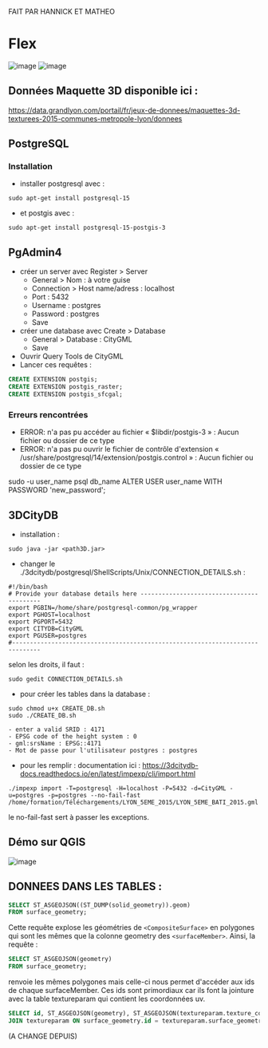 FAIT PAR HANNICK ET MATHEO

# Flex
![image](https://github.com/Lzrtn/ProjetGeomatique/assets/121936719/30d5537a-0336-4274-ae42-bbab7856bf0c)
![image](https://github.com/Lzrtn/ProjetGeomatique/assets/121936719/d52f8d60-aa6c-4533-991b-dec7c7849015)


## Données Maquette 3D disponible ici :
https://data.grandlyon.com/portail/fr/jeux-de-donnees/maquettes-3d-texturees-2015-communes-metropole-lyon/donnees

## PostgreSQL

### Installation
- installer postgresql avec :
```shell
sudo apt-get install postgresql-15
```
- et postgis avec : 
```shell
sudo apt-get install postgresql-15-postgis-3
```

## PgAdmin4

- créer un server avec Register > Server
  - General > Nom : à votre guise
  - Connection > Host name/adress : localhost
  - Port : 5432
  - Username : postgres
  - Password : postgres
  - Save
- créer une database avec Create > Database
  - General > Database : CityGML
  - Save
- Ouvrir Query Tools de CityGML
- Lancer ces requêtes :
```sql
CREATE EXTENSION postgis;
CREATE EXTENSION postgis_raster;
CREATE EXTENSION postgis_sfcgal;
```

### Erreurs rencontrées
- ERROR:  n'a pas pu accéder au fichier « $libdir/postgis-3 » : Aucun fichier ou dossier de ce type
- ERROR:  n'a pas pu ouvrir le fichier de contrôle d'extension « /usr/share/postgresql/14/extension/postgis.control » : Aucun fichier ou dossier de ce type

sudo -u user_name psql db_name
ALTER USER user_name WITH PASSWORD 'new_password';

## 3DCityDB
- installation : 
```shell
sudo java -jar <path3D.jar>
```
- changer le ./3dcitydb/postgresql/ShellScripts/Unix/CONNECTION_DETAILS.sh : 
```shell
#!/bin/bash
# Provide your database details here ------------------------------------------
export PGBIN=/home/share/postgresql-common/pg_wrapper
export PGHOST=localhost
export PGPORT=5432
export CITYDB=CityGML
export PGUSER=postgres
#------------------------------------------------------------------------------
```
selon les droits, il faut : 
```shell
sudo gedit CONNECTION_DETAILS.sh
```
- pour créer les tables dans la database :
```shell
sudo chmod u+x CREATE_DB.sh
sudo ./CREATE_DB.sh
```
    - enter a valid SRID : 4171
    - EPSG code of the height system : 0
    - gml:srsName : EPSG::4171
    - Mot de passe pour l'utilisateur postgres : postgres 

- pour les remplir :
documentation ici : https://3dcitydb-docs.readthedocs.io/en/latest/impexp/cli/import.html

```shell
./impexp import -T=postgresql -H=localhost -P=5432 -d=CityGML -u=postgres -p=postgres --no-fail-fast /home/formation/Téléchargements/LYON_5EME_2015/LYON_5EME_BATI_2015.gml
```
le no-fail-fast sert à passer les exceptions.

## Démo sur QGIS
![image](https://github.com/Lzrtn/ProjetGeomatique/assets/61098254/9bc964ee-a261-4956-9649-1488de4b81d4)

## DONNEES DANS LES TABLES :
```sql
SELECT ST_ASGEOJSON((ST_DUMP(solid_geometry)).geom)
FROM surface_geometry;
```
Cette requête explose les géométries de `<CompositeSurface>` en polygones qui sont les mêmes que la colonne geometry des `<surfaceMember>`.
Ainsi, la requête : 
```sql
SELECT ST_ASGEOJSON(geometry)
FROM surface_geometry;
```
renvoie  les mêmes polygones mais celle-ci nous permet d'accéder aux ids de chaque surfaceMember.
Ces ids sont primordiaux car ils font la jointure avec la table textureparam qui contient les coordonnées uv.

```sql
SELECT id, ST_ASGEOJSON(geometry), ST_ASGEOJSON(textureparam.texture_coordinates) FROM surface_geometry
JOIN textureparam ON surface_geometry.id = textureparam.surface_geometry_id;
```

(A CHANGE DEPUIS)














